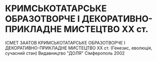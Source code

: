 # КРИМСЬКОТАТАРСЬКЕ ОБРАЗОТВОРЧЕ І ДЕКОРАТИВНО-ПРИКЛАДНЕ МИСТЕЦТВО XX ст.

ІСМЕТ ЗААТОВ
КРИМСЬКОТАТАРСЬКЕ
ОБРАЗОТВОРЧЕ І ДЕКОРАТИВНО-ПРИКЛАДНЕ
МИСТЕЦТВО ХХ ст.
(Генезис, еволюція, сучасний стан)
Видавництво "ДОЛЯ"
Сімферополь
2002
